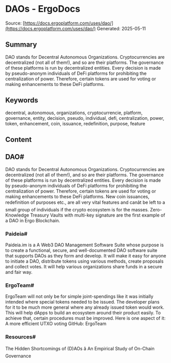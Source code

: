 # DAOs - ErgoDocs
Source: [https://docs.ergoplatform.com/uses/dao/](https://docs.ergoplatform.com/uses/dao/)
Generated: 2025-05-11

## Summary
DAO stands for Decentral Autonomous Organizations. Cryptocurrencies are decentralized (not all of them!), and so are their platforms. The governance of these platforms is run by decentralized entities. Every decision is made by pseudo-anonym individuals of DeFi platforms for prohibiting the centralization of power. Therefore, certain tokens are used for voting or making enhancements to these DeFi platforms.

## Keywords
decentral, autonomous, organizations, cryptocurrencie, platform, governance, entity, decision, pseudo, individual, defi, centralization, power, token, enhancement, coin, issuance, redefinition, purpose, feature

## Content
## DAO#
DAO stands for Decentral Autonomous Organizations. Cryptocurrencies are decentralized (not all of them!), and so are their platforms. The governance of these platforms is run by decentralized entities. Every decision is made by pseudo-anonym individuals of DeFi platforms for prohibiting the centralization of power. Therefore, certain tokens are used for voting or making enhancements to these DeFi platforms. New coin issuances, redefinition of purposes etc., are all very vital features and canât be left to a small group of individuals if the crypto ecosystem is for the masses. Zero-Knowledge Treasury Vaults with multi-key signature are the first example of a DAO in Ergo Blockchain.

### Paideia#
Paideia.im is a A Web3 DAO Management Software Suite whose purpose is to create a functional, secure, and well-documented DAO software suite that supports DAOs as they form and develop. It will make it easy for anyone to initiate a DAO, distribute tokens using various methods, create proposals and collect votes. It will help various organizations share funds in a secure and fair way.

### ErgoTeam#
ErgoTeam will not only be for simple joint-spendings like it was initially intended where special tokens needed to be issued. The developer plans for it to be much more general where any already issued token would work. This will help dApps to build an ecosystem around their product easily.
To achieve that, certain procedures must be improved. Here is one aspect of it:
A more efficient UTXO voting
GitHub: ErgoTeam

### Resources#
The Hidden Shortcomings of (D)AOs â An Empirical Study of On-Chain Governance
